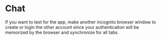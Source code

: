# Chat

If you want to test for the app, make another incognito browser window to create or login the other account since your authentication will be memorized by the browser and synchronize for all tabs. 
